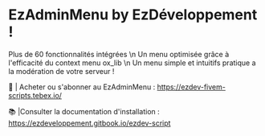# EzAdminMenu by EzDéveloppement ! 

Plus de 60 fonctionnalités intégrées \n
Un menu optimisée grâce à l'efficacité du context menu ox_lib \n 
Un menu simple et intuitifs pratique a la modération de votre serveur !


🛒 | Acheter ou s'abonner au EzAdminMenu : https://ezdev-fivem-scripts.tebex.io/

📚 |Consulter la documentation d'installation : https://ezdeveloppement.gitbook.io/ezdev-script 
  
